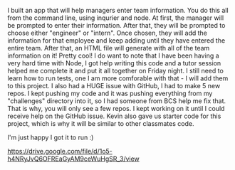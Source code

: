 I built an app that will help managers enter team information.  You do this all from the command line, using inqurier and node.  At first, the manager will be prompted to enter their information.
After that, they will be prompted to choose either "engineer" or "intern".  Once chosen, they will add the information for that employee and keep adding until they have entered the entire
team.  After that, an HTML file will generate with all of the team information on it!  Pretty cool! I do want to note that I have been having a very hard time with Node, I got help writing this code and 
a tutor session helped me complete it and put it all together on Friday night.  I still need to learn how to run tests, one I am more comforable with that - I will add them to this project.
I also had a HUGE issue with GitHub, I had to make 5 new repos.  I kept pushing my code and it was pushing everything from my "challenges" directory into it, so I had someone from BCS help me fix that.
That is why, you will only see  a few repos.  I kept working on it until I could receive help on the GitHub issue.  Kevin also gave us starter code for this project, which is why it will be similar
to other classmates code.

I'm just happy I got it to run :)







https://drive.google.com/file/d/1o5-h4NRyJvQ6OFREaGyAM9ceWuHgSR_3/view
